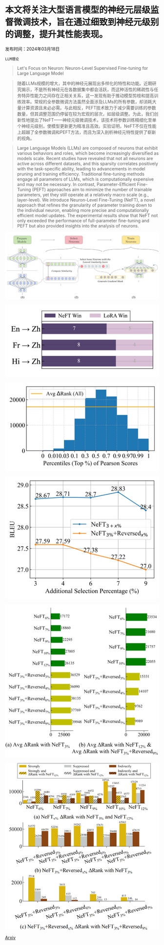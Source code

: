 # 本文将关注大型语言模型的神经元层级监督微调技术，旨在通过细致到神经元级别的调整，提升其性能表现。

发布时间：2024年03月18日

`LLM理论`

> Let's Focus on Neuron: Neuron-Level Supervised Fine-tuning for Large Language Model

> 随着LLMs规模的增大，其中的神经元展现出多样化的特性和功能。近期研究揭示，不是所有神经元在各数据集中都会活跃，而这种活性的稀疏性与任务特异性能力之间存在正相关关系，这一发现有助于推动模型剪枝和提高训练效率。常规的全参数微调方法虽然全面涉及LLMs的所有参数，却消耗大量计算资源且未必必需。与此相反，PEFT技术致力于减少需要训练的参数数量，但其调整范围仍停留在较为宏观的层次，如层级调整。为此，我们创新性地提出了NeFT——神经元级微调技术，该技术将参数训练精细化至单个神经元级别，使模型更新更为精准且高效。实验证明，NeFT不仅在性能上超越了全参数微调和PEFT方法，而且为深入剖析神经元特性提供了崭新的视角。

> Large Language Models (LLMs) are composed of neurons that exhibit various behaviors and roles, which become increasingly diversified as models scale. Recent studies have revealed that not all neurons are active across different datasets, and this sparsity correlates positively with the task-specific ability, leading to advancements in model pruning and training efficiency. Traditional fine-tuning methods engage all parameters of LLMs, which is computationally expensive and may not be necessary. In contrast, Parameter-Efficient Fine-Tuning (PEFT) approaches aim to minimize the number of trainable parameters, yet they still operate at a relatively macro scale (e.g., layer-level). We introduce Neuron-Level Fine-Tuning (NeFT), a novel approach that refines the granularity of parameter training down to the individual neuron, enabling more precise and computationally efficient model updates. The experimental results show that NeFT not only exceeded the performance of full-parameter fine-tuning and PEFT but also provided insights into the analysis of neurons.

![本文将关注大型语言模型的神经元层级监督微调技术，旨在通过细致到神经元级别的调整，提升其性能表现。](../../../paper_images/2403.11621/x1.png)

![本文将关注大型语言模型的神经元层级监督微调技术，旨在通过细致到神经元级别的调整，提升其性能表现。](../../../paper_images/2403.11621/x2.png)

![本文将关注大型语言模型的神经元层级监督微调技术，旨在通过细致到神经元级别的调整，提升其性能表现。](../../../paper_images/2403.11621/x3.png)

![本文将关注大型语言模型的神经元层级监督微调技术，旨在通过细致到神经元级别的调整，提升其性能表现。](../../../paper_images/2403.11621/x4.png)

![本文将关注大型语言模型的神经元层级监督微调技术，旨在通过细致到神经元级别的调整，提升其性能表现。](../../../paper_images/2403.11621/x5.png)

![本文将关注大型语言模型的神经元层级监督微调技术，旨在通过细致到神经元级别的调整，提升其性能表现。](../../../paper_images/2403.11621/x6.png)

[Arxiv](https://arxiv.org/abs/2403.11621)